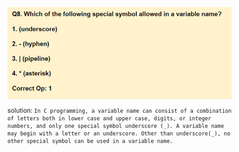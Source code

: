 ![alt text](image.png)

solution: 
`
In C programming, a variable name can consist of a combination of letters both in lower case and upper case, digits, or integer numbers, and only one special symbol underscore (_). A variable name may begin with a letter or an underscore. Other than underscore(_), no other special symbol can be used in a variable name.
`